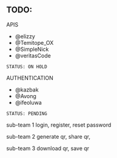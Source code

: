 ## TODO:

APIS
- @elizzy
- @Temitope_OX
- @SimpleNick
- @veritasCode

`STATUS: ON HOLD`


AUTHENTICATION
- @kazbak
- @Avong
- @ifeoluwa

`STATUS: PENDING`

sub-team 1
    login, register, reset password

sub-team 2
    generate qr, share qr,


sub-team 3
    download qr, save qr

